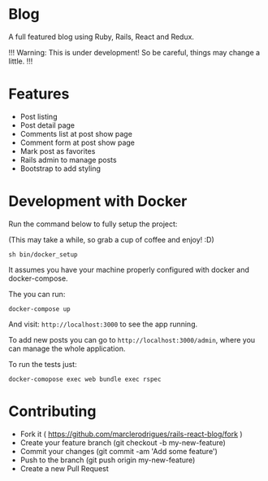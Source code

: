 # Blog

A full featured blog using Ruby, Rails, React and Redux.

!!! Warning: This is under development! So be careful, things may change a little. !!!

# Features

* Post listing
* Post detail page
* Comments list at post show page
* Comment form at post show page
* Mark post as favorites
* Rails admin to manage posts
* Bootstrap to add styling

# Development with Docker

Run the command below to fully setup the project:

(This may take a while, so grab a cup of coffee and enjoy! :D)

`sh bin/docker_setup`

It assumes you have your machine properly configured with docker and docker-compose.

The you can run:

`docker-compose up`

And visit: `http://localhost:3000` to see the app running.

To add new posts you can go to `http://localhost:3000/admin`, where you can manage the whole application.

To run the tests just:

`docker-comopose exec web bundle exec rspec`

# Contributing

* Fork it ( https://github.com/marclerodrigues/rails-react-blog/fork )
* Create your feature branch (git checkout -b my-new-feature)
* Commit your changes (git commit -am 'Add some feature')
* Push to the branch (git push origin my-new-feature)
* Create a new Pull Request
